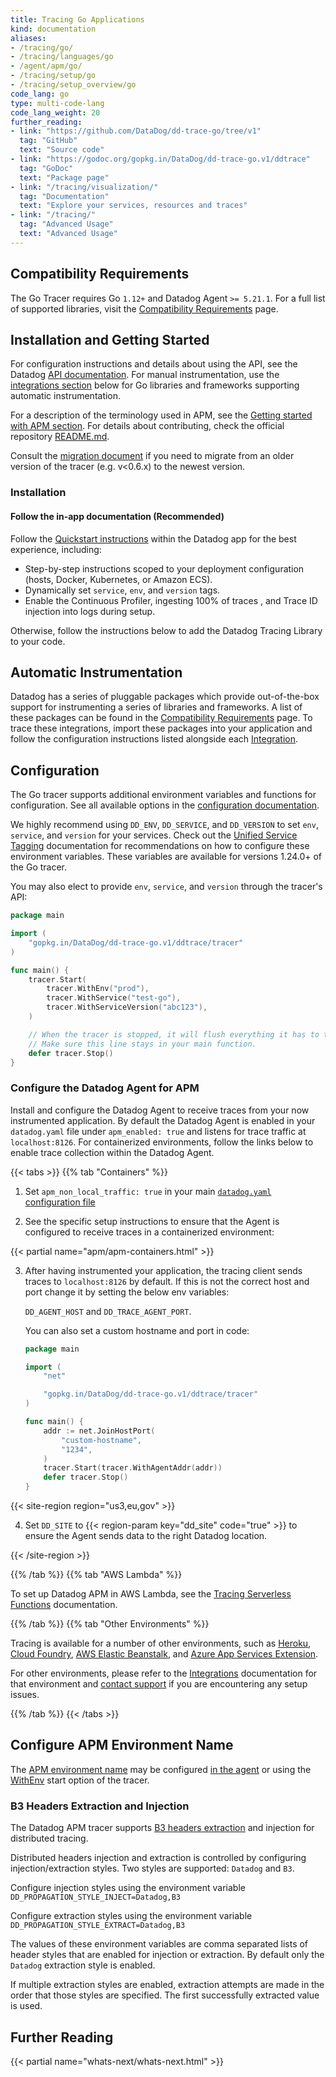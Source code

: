 ```yaml
---
title: Tracing Go Applications
kind: documentation
aliases:
- /tracing/go/
- /tracing/languages/go
- /agent/apm/go/
- /tracing/setup/go
- /tracing/setup_overview/go
code_lang: go
type: multi-code-lang
code_lang_weight: 20
further_reading:
- link: "https://github.com/DataDog/dd-trace-go/tree/v1"
  tag: "GitHub"
  text: "Source code"
- link: "https://godoc.org/gopkg.in/DataDog/dd-trace-go.v1/ddtrace"
  tag: "GoDoc"
  text: "Package page"
- link: "/tracing/visualization/"
  tag: "Documentation"
  text: "Explore your services, resources and traces"
- link: "/tracing/"
  tag: "Advanced Usage"
  text: "Advanced Usage"
---
```


## Compatibility Requirements

The Go Tracer requires Go `1.12+` and Datadog Agent `>= 5.21.1`.  For a full list of supported libraries, visit the [Compatibility Requirements][1] page.

## Installation and Getting Started

For configuration instructions and details about using the API, see the Datadog [API documentation][2]. For manual instrumentation, use the [integrations section](#integrations) below for Go libraries and frameworks supporting automatic instrumentation.

For a description of the terminology used in APM, see the [Getting started with APM section][3]. For details about contributing, check the official repository [README.md][4].

Consult the [migration document][5] if you need to migrate from an older version of the tracer (e.g. v<0.6.x) to the newest version.

### Installation

#### Follow the in-app documentation (Recommended)

Follow the [Quickstart instructions][6] within the Datadog app for the best experience, including:

- Step-by-step instructions scoped to your deployment configuration (hosts, Docker, Kubernetes, or Amazon ECS).
- Dynamically set `service`, `env`, and `version` tags.
- Enable the Continuous Profiler, ingesting 100% of traces , and Trace ID injection into logs during setup.


Otherwise, follow the instructions below to add the Datadog Tracing Library to your code.

## Automatic Instrumentation

Datadog has a series of pluggable packages which provide out-of-the-box support for instrumenting a series of libraries and frameworks. A list of these packages can be found in the [Compatibility Requirements][1] page.  To trace these integrations, import these packages into your application and follow the configuration instructions listed alongside each [Integration][1].

## Configuration

The Go tracer supports additional environment variables and functions for configuration.
See all available options in the [configuration documentation][7].

We highly recommend using `DD_ENV`, `DD_SERVICE`, and `DD_VERSION` to set `env`, `service`, and `version` for your services.
Check out the [Unified Service Tagging][8] documentation for recommendations on how to configure these environment variables. These variables are available for versions 1.24.0+ of the Go tracer.

You may also elect to provide `env`, `service`, and `version` through the tracer's API:

```go
package main

import (
    "gopkg.in/DataDog/dd-trace-go.v1/ddtrace/tracer"
)

func main() {
    tracer.Start(
        tracer.WithEnv("prod"),
        tracer.WithService("test-go"),
        tracer.WithServiceVersion("abc123"),
    )

    // When the tracer is stopped, it will flush everything it has to the Datadog Agent before quitting.
    // Make sure this line stays in your main function.
    defer tracer.Stop()
}
```

### Configure the Datadog Agent for APM

Install and configure the Datadog Agent to receive traces from your now instrumented application. By default the Datadog Agent is enabled in your `datadog.yaml` file under `apm_enabled: true` and listens for trace traffic at `localhost:8126`. For containerized environments, follow the links below to enable trace collection within the Datadog Agent.

{{< tabs >}}
{{% tab "Containers" %}}

1. Set `apm_non_local_traffic: true` in your main [`datadog.yaml` configuration file][1]

2. See the specific setup instructions to ensure that the Agent is configured to receive traces in a containerized environment:

{{< partial name="apm/apm-containers.html" >}}
</br>

3. After having instrumented your application, the tracing client sends traces to `localhost:8126` by default.  If this is not the correct host and port change it by setting the below env variables:

    `DD_AGENT_HOST` and `DD_TRACE_AGENT_PORT`.

    You can also set a custom hostname and port in code:

    ```go
    package main

    import (
        "net"

        "gopkg.in/DataDog/dd-trace-go.v1/ddtrace/tracer"
    )

    func main() {
        addr := net.JoinHostPort(
            "custom-hostname",
            "1234",
        )
        tracer.Start(tracer.WithAgentAddr(addr))
        defer tracer.Stop()
    }
    ```
{{< site-region region="us3,eu,gov" >}} 

4. Set `DD_SITE` to {{< region-param key="dd_site" code="true" >}} to ensure the Agent sends data to the right Datadog location.

{{< /site-region >}}

[1]: /agent/guide/agent-configuration-files/#agent-main-configuration-file
{{% /tab %}}
{{% tab "AWS Lambda" %}}

To set up Datadog APM in AWS Lambda, see the [Tracing Serverless Functions][1] documentation.


[1]: /tracing/serverless_functions/
{{% /tab %}}
{{% tab "Other Environments" %}}

Tracing is available for a number of other environments, such as  [Heroku][1], [Cloud Foundry][2], [AWS Elastic Beanstalk][3], and [Azure App Services Extension][4].

For other environments, please refer to the [Integrations][5] documentation for that environment and [contact support][6] if you are encountering any setup issues.

[1]: /agent/basic_agent_usage/heroku/#installation
[2]: /integrations/cloud_foundry/#trace-collection
[3]: /integrations/amazon_elasticbeanstalk/
[4]: /infrastructure/serverless/azure_app_services/#overview
[5]: /integrations/
[6]: /help/
{{% /tab %}}
{{< /tabs >}}

## Configure APM Environment Name

The [APM environment name][9] may be configured [in the agent][10] or using the [WithEnv][7] start option of the tracer.

### B3 Headers Extraction and Injection

The Datadog APM tracer supports [B3 headers extraction][11] and injection for distributed tracing.

Distributed headers injection and extraction is controlled by
configuring injection/extraction styles. Two styles are
supported: `Datadog` and `B3`.

Configure injection styles using the environment variable
`DD_PROPAGATION_STYLE_INJECT=Datadog,B3`

Configure extraction styles using the environment variable
`DD_PROPAGATION_STYLE_EXTRACT=Datadog,B3`

The values of these environment variables are comma separated lists of
header styles that are enabled for injection or extraction. By default only
the `Datadog` extraction style is enabled.

If multiple extraction styles are enabled, extraction attempts are made
in the order that those styles are specified. The first successfully
extracted value is used.

## Further Reading

{{< partial name="whats-next/whats-next.html" >}}

[1]: /tracing/compatibility_requirements/go
[2]: https://godoc.org/gopkg.in/DataDog/dd-trace-go.v1/ddtrace
[3]: /tracing/visualization/
[4]: https://github.com/DataDog/dd-trace-go/tree/v1#contributing
[5]: https://github.com/DataDog/dd-trace-go/tree/v1/MIGRATING.md
[6]: https://app.datadoghq.com/apm/docs
[7]: https://godoc.org/gopkg.in/DataDog/dd-trace-go.v1/ddtrace/tracer#StartOption
[8]: /getting_started/tagging/unified_service_tagging
[9]: /tracing/advanced/setting_primary_tags_to_scope/#environment
[10]: /getting_started/tracing/#environment-name
[11]: https://github.com/openzipkin/b3-propagation
